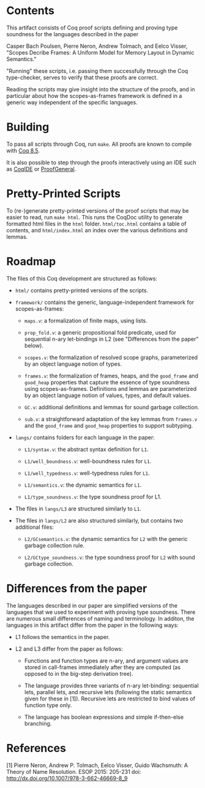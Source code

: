 Contents
========

This artifact consists of Coq proof scripts defining and proving type
soundness for the languages described in the paper

Casper Bach Poulsen, Pierre Neron, Andrew Tolmach, and Eelco Visser,
"Scopes Decribe Frames: A Uniform Model for Memory Layout in Dynamic Semantics."

"Running" these scripts, i.e. passing them successfully through the
Coq type-checker, serves to verify that these proofs are correct.

Reading the scripts may give insight into the structure of the proofs,
and in particular about how the scopes-as-frames framework is
defined in a generic way independent of the specific languages.

Building
========

To pass all scripts through Coq, run `make`. All proofs are
known to compile with [Coq 8.5](https://coq.inria.fr/download).

It is also possible to step through the proofs interactively using an
IDE such as [CoqIDE](https://coq.inria.fr/download) or
[ProofGeneral](http://proofgeneral.inf.ed.ac.uk).


Pretty-Printed Scripts
======================

To (re-)generate pretty-printed versions of the proof scripts that may be easier
to read, run `make html`.  This runs the CoqDoc utility to generate formatted
html files in the `html` folder.  `html/toc.html` contains a table of contents, and
`html/index.html` an index over the various definitions and lemmas.


Roadmap
=======

The files of this Coq development are structured as follows:

- `html/` contains pretty-printed versions of the scripts.

- `framework/` contains the generic, language-independent framework
  for scopes-as-frames:

    - `maps.v`: a formalization of finite maps, using lists.

    - `prop_fold.v`: a generic propositional fold predicate, used for
      sequential n-ary let-bindings in L2 (see "Differences from the
      paper" below).

    - `scopes.v`: the formalization of resolved scope graphs,
      parameterized by an object language notion of types.

    - `frames.v`: the formalization of frames, heaps, and the
      `good_frame` and `good_heap` properties that capture the essence
      of type soundness using scopes-as-frames. Definitions and lemmas
      are parameterized by an object language notion of values, types,
      and default values.

    - `GC.v`: additional definitions and lemmas for sound garbage collection.

    - `sub.v`: a straightforward adaptation of the key lemmas from
      `frames.v` and the `good_frame` and `good_heap` properties to
      support subtyping.

- `langs/` contains folders for each language in the paper:

    - `L1/syntax.v`: the abstract syntax definition for `L1`.

    - `L1/well_boundness.v`: well-boundness rules for `L1`.

    - `L1/well_typedness.v`: well-typedness rules for `L1`.

    - `L1/semantics.v`: the dynamic semantics for `L1`.

    - `L1/type_soundness.v`: the type soundness proof for L1.

- The files in `langs/L3` are structured similarly to `L1`.

- The files in `langs/L2` are also structured similarly, but contains
  two additional files:

    - `L2/GCsemantics.v`: the dynamic semantics for `L2` with the
      generic garbage collection rule.

    - `L2/GCtype_soundness.v`: the type soundness proof for `L2` with
       sound garbage collection.


Differences from the paper
==========================

The languages described in our paper are simplified versions of the
languages that we used to experiment with proving type soundness.
There are numerous small differences of naming and terminology.
In additon, the languages in this artifact differ from the paper
in the following ways:

- L1 follows the semantics in the paper.

- L2 and L3 differ from the paper as follows:

    - Functions and function types are n-ary, and argument values are
      stored in call-frames immediately after they are computed (as
      opposed to in the big-step derivation tree).

    - The language provides three variants of n-ary let-binding:
      sequential lets, parallel lets, and recursive lets (following
      the static semantics given for these in [1]). Recursive lets are
      restricted to bind values of function type only.

    - The language has boolean expressions and simple if-then-else
      branching.


References
==========

[1] Pierre Neron, Andrew P. Tolmach, Eelco Visser, Guido Wachsmuth: A
    Theory of Name Resolution. ESOP 2015: 205-231
    doi: http://dx.doi.org/10.1007/978-3-662-46669-8_9